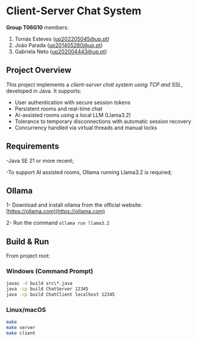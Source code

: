 # Client-Server Chat System

**Group T06G10** members:

1. Tomás Esteves (up202205045@up.pt)
2. João Parada (up201405280@up.pt)
3. Gabriela Neto (up202004443@up.pt)

## Project Overview

This project implements a *client-server chat system using TCP and SSL*, developed in Java. It supports:

- User authentication with secure session tokens
- Persistent rooms and real-time chat
- AI-assisted rooms using a local LLM (Llama3.2)
- Tolerance to temporary disconnections with automatic session recovery
- Concurrency handled via virtual threads and manual locks

## Requirements
-Java SE 21 or more recent;

-To support AI assisted rooms, Ollama running Llama3.2 is required;

## Ollama

1- Download and install ollama from the official website:  [https://ollama.com](https://ollama.com)


2- Run the command `ollama run llama3.2`

## Build & Run

From project root:

### Windows (Command Prompt)

```bat
javac -d build src\*.java
java -cp build ChatServer 12345
java -cp build ChatClient localhost 12345
```

### Linux/macOS

```bash
make
make server
make client 
```



